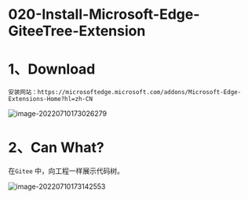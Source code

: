 # 020-Install-Microsoft-Edge-GiteeTree-Extension

# 1、Download

```properties
安装网站：https://microsoftedge.microsoft.com/addons/Microsoft-Edge-Extensions-Home?hl=zh-CN
```

![image-20220710173026279](C:/Users/wangnaixing/AppData/Roaming/Typora/typora-user-images/image-20220710173026279.png)

# 2、Can What?

在`Gitee` 中，向工程一样展示代码树。

![image-20220710173142553](C:/Users/wangnaixing/AppData/Roaming/Typora/typora-user-images/image-20220710173142553.png)

